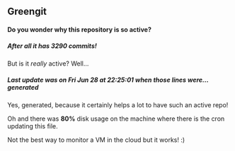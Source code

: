 ## Greengit

#### Do you wonder why this repository is so active?

##### After all it has 3290 commits!

But is it *really* active? Well...

##### Last update was on Fri Jun 28 at 22:25:01 when those lines were... generated

Yes, generated, because it certainly helps a lot to have such an active repo!

Oh and there was **80%** disk usage on the machine
where there is the cron updating this file.

Not the best way to monitor a VM in the cloud but it works! :)

